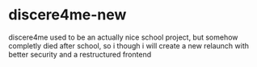 # discere4me-new
discere4me used to be an actually nice school project, but somehow completly died after school, so i though i will create a new relaunch with better security and a restructured frontend
